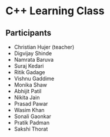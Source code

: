 # C++ Learning Class

## Participants

- Christian Hujer (teacher)
- Digvijay Shinde
- Namrata Baruva
- Suraj Kedari
- Ritik Gadage
- Vishnu Gaddime
- Monika Shaw
- Abhijit Patil
- Nikita Jain
- Prasad Pawar
- Wasim Khan
- Sonali Gaonkar
- Pratik Padman
- Sakshi Thorat
